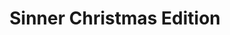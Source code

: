 ---
slug: sinner-christmas-edition
title: Sinner Christmas Edition
description: "Sinner Christmas Edition is an exciting online game. Play for free directly in your browser!"
icon: /images/new_mods/Sinner Christmas Edition.png
url: https://wowtbc.net/sprunkin/sinner-christmas-edition/index.html
previewImage: /images/new_mods/Sinner Christmas Edition.png
type: new mods

# SEO配置
seo:
  title: "Sinner Christmas Edition - Play Free Online Game | Fun Browser Games"
  description: "Sinner Christmas Edition - Play this fun online game for free in your browser. No download required!"
  ogImage: "/images/new_mods/Sinner Christmas Edition.png"
  keywords: "sinner-christmas-edition, online game, browser game, free game, new mods game, play online"

videoUrls:
  - https://www.youtube.com/embed/example1
  - https://www.youtube.com/embed/example2

whyPlay:
  title: "Why Play Sinner Christmas Edition?"
  items:
    - "Immersive Gameplay: Sinner Christmas Edition offers an engaging and immersive gaming experience that will keep you entertained for hours"
    - "Challenging Levels: Test your skills with increasingly difficult challenges and obstacles"
    - "Beautiful Graphics: Enjoy stunning visuals and smooth animations that bring the game world to life"
    - "Regular Updates: New content and features are added regularly to keep the game fresh and exciting"
    - "Free to Play: Experience all the fun without spending a penny"
    - "Community Features: Connect with other players, share strategies, and compete for high scores"
    - "Cross-Platform: Play on any device with a web browser, no downloads required"

features:
  title: "Key Features of Sinner Christmas Edition"
  image: "/images/new_mods/Sinner Christmas Edition.png"
  items:
    - "Intuitive Controls: Easy to learn controls make Sinner Christmas Edition accessible for players of all skill levels"
    - "Multiple Game Modes: Enjoy various gameplay options that provide different challenges and experiences"
    - "Character Customization: Personalize your gaming experience with unique characters and items"
    - "Achievement System: Complete special tasks to earn rewards and recognition"
    - "Leaderboards: Compete with players worldwide and see who can achieve the highest scores"

characteristics:
  title: "Game Characteristics"
  image: "/images/new_mods/Sinner Christmas Edition.png"
  items:
    - "Genre: New mods game with elements of strategy and skill"
    - "Difficulty: Suitable for both casual gamers and those seeking a challenge"
    - "Play Time: Quick sessions or extended gameplay, depending on your preference"
    - "Art Style: Vibrant and engaging visuals that enhance the gaming experience"
    - "Sound Design: Immersive audio that complements the gameplay perfectly"

info: "Sinner Christmas Edition is an exciting online game that offers players a unique and engaging gaming experience. With its intuitive controls, stunning visuals, and challenging gameplay, Sinner Christmas Edition provides hours of entertainment for players of all ages and skill levels. Whether you're looking for a quick gaming session during a break or an extended play session, Sinner Christmas Edition delivers an immersive experience that will keep you coming back for more. The game features multiple levels of increasing difficulty, ensuring that players are constantly challenged as they progress. With regular updates adding new content and features, Sinner Christmas Edition remains fresh and exciting, providing endless entertainment options for its growing community of players."

howToPlayIntro: "Welcome to Sinner Christmas Edition! This guide will walk you through the basics and help you master the game. Whether you're a beginner or looking to improve your skills, these tips and instructions will enhance your gaming experience."

howToPlaySteps:
  - title: "Getting Started"
    description: "Begin your Sinner Christmas Edition adventure by familiarizing yourself with the controls. Use your keyboard or mouse to navigate through the game interface. The tutorial will guide you through the basic mechanics and help you understand the objectives."
  - title: "Understanding the Objectives"
    description: "In Sinner Christmas Edition, your main goal is to progress through levels by completing specific objectives. Each level presents unique challenges that require different strategies and approaches."
  - title: "Mastering the Controls"
    description: "Practice using the controls to improve your precision and reaction time. Sinner Christmas Edition requires quick reflexes and strategic thinking to overcome obstacles and defeat opponents."
  - title: "Utilizing Power-ups"
    description: "Collect power-ups throughout the game to enhance your abilities and overcome difficult challenges. Each power-up offers unique advantages that can be crucial for success."
  - title: "Developing Strategies"
    description: "As you progress in Sinner Christmas Edition, develop effective strategies for different scenarios. Analyze patterns, anticipate challenges, and adapt your approach to maximize your performance."

faq:
  title: "Frequently Asked Questions about Sinner Christmas Edition"
  items:
    - question: "Is Sinner Christmas Edition free to play?"
      answer: "Yes, Sinner Christmas Edition is completely free to play directly in your web browser. No downloads or purchases are required to enjoy the full game experience."
    - question: "Can I play Sinner Christmas Edition on mobile devices?"
      answer: "Yes, Sinner Christmas Edition is optimized for both desktop and mobile play. You can enjoy the game on any device with a web browser and internet connection."
    - question: "Are there any in-game purchases?"
      answer: "While Sinner Christmas Edition is free to play, there may be optional in-game purchases available for cosmetic items or additional features that don't affect core gameplay."
    - question: "How often is Sinner Christmas Edition updated?"
      answer: "The developers regularly update Sinner Christmas Edition with new content, features, and improvements based on player feedback and game performance."
    - question: "Can I play Sinner Christmas Edition offline?"
      answer: "Currently, Sinner Christmas Edition requires an internet connection to play as it's a browser-based online game."
    - question: "Is Sinner Christmas Edition suitable for children?"
      answer: "Yes, Sinner Christmas Edition is designed to be family-friendly and suitable for players of all ages."
    - question: "How do I report bugs or issues?"
      answer: "If you encounter any problems while playing Sinner Christmas Edition, you can report them through the game's support page or contact the developers directly through their website."
    - question: "Still Have Questions?"
      answer: "If you have additional questions about Sinner Christmas Edition that aren't covered in this FAQ, please visit our support center or contact our customer service team for assistance."
---